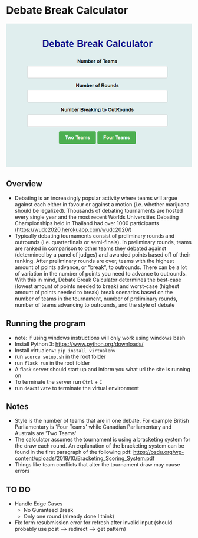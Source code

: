 # Debate Break Calculator
![Screenshot](img/forms.PNG)

## Overview
- Debating is an increasingly popular activity where teams will argue against each either in favour or against a motion (i.e. whether marijuana should be legalized). Thousands of debating tournaments are hosted every single year and the most recent Worlds Universities Debating Championships held in Thailand had over 1000 participants (https://wudc2020.herokuapp.com/wudc2020/)
- Typically debating tournaments consist of preliminary rounds and outrounds (i.e. quarterfinals or semi-finals). In preliminary rounds, teams are ranked in comparison to other teams they debated against (determined by a panel of judges) and awarded points based off of their ranking. After preliminary rounds are over, teams with the highest amount of points advance, or "break", to outrounds. There can be a lot of variation in the number of points you need to advance to outrounds. With this in mind, Debate Break Calculator determines the best-case (lowest amount of points needed to break) and worst-case (highest amount of points needed to break) break scenarios based on the number of teams in the tournament, number of preliminary rounds, number of teams advancing to outrounds, and the style of debate

## Running the program
- note: if using windows instructions will only work using windows bash
- Install Python 3: https://www.python.org/downloads/
- Install virtualenv: `pip install virtualenv`
- run `source setup.sh` in the root folder
- run `flask run` in the root folder
- A flask server should start up and inform you what url the site is running on
- To terminate the server run `Ctrl` + `C`
- run `deactivate` to terminate the virtual environment

## Notes
- Style is the number of teams that are in one debate. For example British Parliamentary is 'Four Teams' while Canadian Parliamentary and Australs are 'Two Teams'
- The calculator assumes the tournament is using a bracketing system for the draw each round. An explanation of the bracketing system can be found in the first paragraph of the following pdf: https://osdu.org/wp-content/uploads/2018/10/Bracketing_Scoring_System.pdf
- Things like team conflicts that alter the tournament draw may cause errors

## TO DO
- Handle Edge Cases
    - No Guranteed Break
    - Only one round (already done I think)
- Fix form resubmission error for refresh after invalid input (should probably use post --> redirect --> get pattern)
